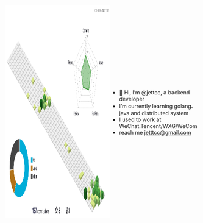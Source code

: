 <div style="display: flex;justify-content: space-around;align-items: center;">
<div>
  <a href="https://github.com/jettcc">
    <img height="560px" src="./profile-3d-contrib/profile-green-animate.svg">
  </a>
</div>
  
- 👋 Hi, I’m @jettcc, a backend developer
- I’m currently learning golang、java and distributed system
- I used to work at WeChat.Tencent/WXG/WeCom
- reach me jetttcc@gmail.com

<!---
jettcc/jettcc is a ✨ special ✨ repository because its `README.md` (this file) appears on your GitHub profile.
You can click the Preview link to take a look at your changes.
--->
